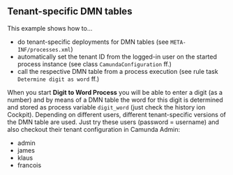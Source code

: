 ## Tenant-specific DMN tables

This example shows how to...

* do tenant-specific deployments for DMN tables (see `META-INF/processes.xml`)
* automatically set the tenant ID from the logged-in user on the started process instance (see class `CamundaConfiguration` ff.)
* call the respective DMN table from a process execution (see rule task `Determine digit as word` ff.)

When you start **Digit to Word Process** you will be able to enter a digit (as a number) and by means of a DMN
table the word for this digit is determined and stored as process variable `digit_word` (just check the history ion Cockpit). 
Depending on different users, different tenant-specific versions of the DMN table are used. Just try these users (password = username) 
and also checkout their tenant configuration in Camunda Admin:

* admin
* james
* klaus
* francois

